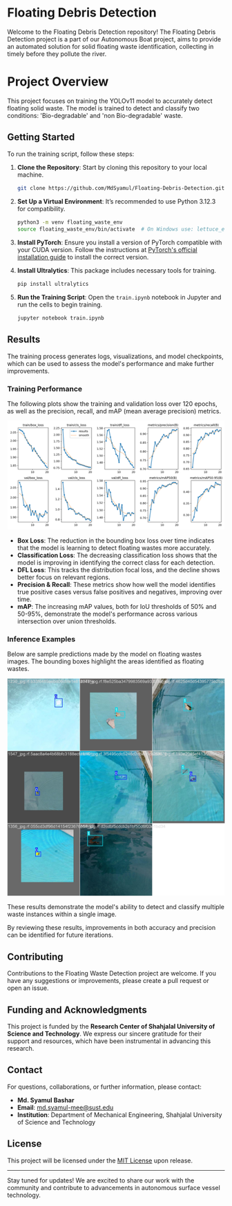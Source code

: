 # Floating Debris Detection
Welcome to the Floating Debris Detection repository! The Floating Debris Detection project is a part of our Autonomous Boat project, aims to provide an automated solution for solid floating waste identification, collecting in timely before they pollute the river.

# Project Overview
This project focuses on training the YOLOv11 model to accurately detect floating solid waste. The model is trained to detect and classify two conditions: 'Bio-degradable' and 'non Bio-degradable' waste.

## Getting Started
To run the training script, follow these steps:

1. **Clone the Repository**: Start by cloning this repository to your local machine.

    ```bash
    git clone https://github.com/MdSyamul/Floating-Debris-Detection.git
    ```
    
2. **Set Up a Virtual Environment**: It’s recommended to use Python 3.12.3 for compatibility.

    ```bash
    python3 -m venv floating_waste_env
    source floating_waste_env/bin/activate  # On Windows use: lettuce_env\Scripts\activate
    ```

3. **Install PyTorch**: Ensure you install a version of PyTorch compatible with your CUDA version. Follow the instructions at [PyTorch's official installation guide](https://pytorch.org/get-started/locally/) to install the correct version.

4. **Install Ultralytics**: This package includes necessary tools for training.

    ```bash
    pip install ultralytics
    ```

5. **Run the Training Script**: Open the `train.ipynb` notebook in Jupyter and run the cells to begin training.

    ```bash
    jupyter notebook train.ipynb
    ```
## Results
The training process generates logs, visualizations, and model checkpoints, which can be used to assess the model's performance and make further improvements.

### Training Performance
The following plots show the training and validation loss over 120 epochs, as well as the precision, recall, and mAP (mean average precision) metrics.

![Training Results](./results.png)

- **Box Loss**: The reduction in the bounding box loss over time indicates that the model is learning to detect floating wastes more accurately.
- **Classification Loss**: The decreasing classification loss shows that the model is improving in identifying the correct class for each detection.
- **DFL Loss**: This tracks the distribution focal loss, and the decline shows better focus on relevant regions.
- **Precision & Recall**: These metrics show how well the model identifies true positive cases versus false positives and negatives, improving over time.
- **mAP**: The increasing mAP values, both for IoU thresholds of 50% and 50-95%, demonstrate the model's performance across various intersection over union thresholds.

### Inference Examples
Below are sample predictions made by the model on floating wastes images. The bounding boxes highlight the areas identified as floating wastes.

![Sample Predictions](./train_batch9962.jpg)

These results demonstrate the model's ability to detect and classify multiple waste instances within a single image.

By reviewing these results, improvements in both accuracy and precision can be identified for future iterations.

## Contributing
Contributions to the Floating Waste Detection project are welcome. If you have any suggestions or improvements, please create a pull request or open an issue.

## Funding and Acknowledgments

This project is funded by the **Research Center of Shahjalal University of Science and Technology**. We express our sincere gratitude for their support and resources, which have been instrumental in advancing this research.

## Contact

For questions, collaborations, or further information, please contact:

- **Md. Syamul Bashar**
- **Email**: md.syamul-mee@sust.edu
- **Institution**: Department of Mechanical Engineering, Shahjalal University of Science and Technology

## License

This project will be licensed under the [MIT License](LICENSE) upon release.

---

Stay tuned for updates! We are excited to share our work with the community and contribute to advancements in autonomous surface vessel technology.
